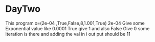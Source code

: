 # DayTwo
This program x=(2e-04 ,True,False,8,1.001,True)
2e-04 Give some Exponential value like 0.0001
True give 1 and also False Give 0 
some Iteration is there and adding the val in i
out put should be 11

